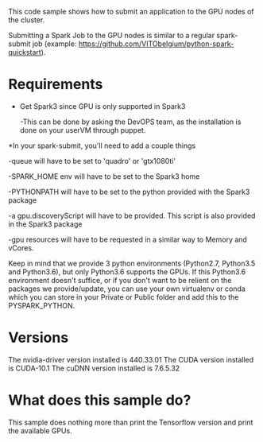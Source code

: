 This code sample shows how to submit an application to the GPU nodes of the cluster. 

Submitting a Spark Job to the GPU nodes is similar to a regular spark-submit job (example: https://github.com/VITObelgium/python-spark-quickstart).

# Requirements

* Get Spark3 since GPU is only supported in Spark3

  -This can be done by asking the DevOPS team, as the installation is done on your userVM through puppet.

*In your spark-submit, you'll need to add a couple things

  -queue will have to be set to 'quadro' or 'gtx1080ti'

  -SPARK_HOME env will have to be set to the Spark3 home

  -PYTHONPATH will have to be set to the python provided with the Spark3 package

  -a gpu.discoveryScript will have to be provided. This script is also provided in the Spark3 package

  -gpu resources will have to be requested in a similar way to Memory and vCores.


Keep in mind that we provide 3 python environments (Python2.7, Python3.5 and Python3.6), but only Python3.6 supports the GPUs.
If this Python3.6 environment doesn't suffice, or if you don't want to be relient on the packages we provide/update, you can use your own virtualenv or conda which you can store in your Private or Public folder and add this to the PYSPARK_PYTHON.

# Versions

The nvidia-driver version installed is 440.33.01
The CUDA version installed is CUDA-10.1
The cuDNN version installed is 7.6.5.32

# What does this sample do?

This sample does nothing more than print the Tensorflow version and print the available GPUs.
